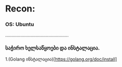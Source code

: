 # Recon:

### OS: Ubuntu
..................................................

### საჭირო ხელსაწყოები და ინსტალაცია.
1.(Golang ინსტალაცია)[https://golang.org/doc/install]
